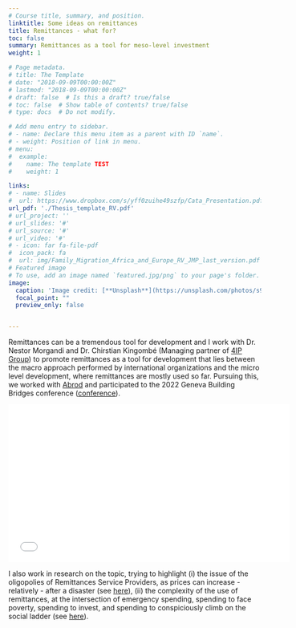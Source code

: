 ```yaml
---
# Course title, summary, and position.
linktitle: Some ideas on remittances
title: Remittances - what for?
toc: false
summary: Remittances as a tool for meso-level investment
weight: 1

# Page metadata.
# title: The Template
# date: "2018-09-09T00:00:00Z"
# lastmod: "2018-09-09T00:00:00Z"
# draft: false  # Is this a draft? true/false
# toc: false  # Show table of contents? true/false
# type: docs  # Do not modify.

# Add menu entry to sidebar.
# - name: Declare this menu item as a parent with ID `name`.
# - weight: Position of link in menu.
# menu:
#  example:
#    name: The template TEST
#    weight: 1

links: 
# - name: Slides
#  url: https://www.dropbox.com/s/yff0zuihe49szfp/Cata_Presentation.pdf?dl=0
url_pdf: './Thesis_template_RV.pdf'
# url_project: ''
# url_slides: '#'
# url_source: '#'
# url_video: '#'
# - icon: far fa-file-pdf
#  icon_pack: fa
#  url: img/Family_Migration_Africa_and_Europe_RV_JMP_last_version.pdf
# Featured image
# To use, add an image named `featured.jpg/png` to your page's folder. 
image:
  caption: 'Image credit: [**Unsplash**](https://unsplash.com/photos/s9CC2SKySJM)'
  focal_point: ""
  preview_only: false


---
```



Remittances can be a tremendous tool for development and I work with Dr. Nestor Morgandi and Dr. Chirstian Kingombé (Managing partner of [4IP Group](http://4ipgroup.org/)) to promote remittances as a tool for development that lies between the macro approach performed by international organizations and the micro level development, where remittances are mostly used so far. Pursuing this, we worked with [Abrod](https://a-brod.com/) and participated to the 2022 Geneva Building Bridges conference ([conference](https://www.youtube.com/watch?v=wBXGulGi5WI)). 


<!--
[![Building Bridges 2022](http://img.youtube.com/vi/XAMVzS13HY0/0.jpg)](https://www.youtube.com/watch?v=wBXGulGi5WI "Building Bridges 2022")

The video link is taken: 

https://stackoverflow.com/questions/69326962/insert-embeded-youtube-video-in-markdown-vs-code
-->

<center>
 <iframe width="560" 
         height="315" 
         src="[YOUTUBE_LINK](https://www.youtube.com/embed/wBXGulGi5WI)" 
         title="YouTube video player" 
         frameborder="0" 
         allow="accelerometer; autoplay; clipboard-write; encrypted-media; gyroscope; picture-in-picture" 
         allowfullscreen>
 </iframe>
</center>


I also work in research on the topic, trying to highlight (i) the issue of the oligopolies of Remittances Service Providers, as prices can increase - relatively - after a disaster (see [here](https://remivine.com/publication/3-remittances-costs-catastrophes/)), (ii) the complexity of the use of remittances, at the intersection of emergency spending, spending to face poverty, spending to invest, and spending to conspiciously climb on the social ladder (see [here](https://remivine.com/publication/2-tajikistan-remittances/)). 






